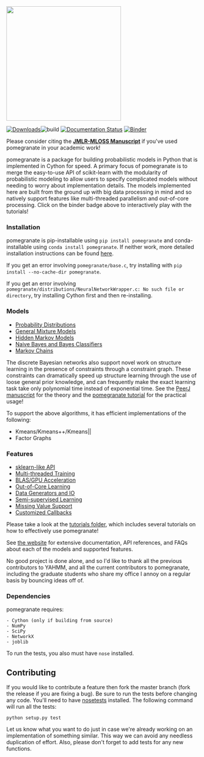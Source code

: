 <img src="https://github.com/jmschrei/pomegranate/blob/master/docs/logo/pomegranate-logo.png" width=300>

[![Downloads](https://pepy.tech/badge/pomegranate)](https://pepy.tech/project/pomegranate)![build](https://github.com/jmschrei/pomegranate/workflows/build/badge.svg) [![Documentation Status](https://readthedocs.org/projects/pomegranate/badge/?version=latest)](http://pomegranate.readthedocs.io/en/latest/?badge=latest) [![Binder](https://mybinder.org/badge_logo.svg)](https://mybinder.org/v2/gh/jmschrei/pomegranate/master)

Please consider citing the [**JMLR-MLOSS Manuscript**](http://jmlr.org/papers/volume18/17-636/17-636.pdf) if you've used pomegranate in your academic work!

pomegranate is a package for building probabilistic models in Python that is implemented in Cython for speed. A primary focus of pomegranate is to merge the easy-to-use API of scikit-learn with the modularity of probabilistic modeling to allow users to specify complicated models without needing to worry about implementation details. The models implemented here are built from the ground up with big data processing in mind and so natively support features like multi-threaded parallelism and out-of-core processing. Click on the binder badge above to interactively play with the tutorials!

### Installation

pomegranate is pip-installable using `pip install pomegranate` and conda-installable using `conda install pomegranate`. If neither work, more detailed installation instructions can be found [here](http://pomegranate.readthedocs.io/en/latest/install.html).

If you get an error involving `pomegranate/base.c`, try installing with `pip install --no-cache-dir pomegranate`.

If you get an error involving `pomegranate/distributions/NeuralNetworkWrapper.c: No such file or directory`, try installing Cython first and then re-installing. 

### Models

* [Probability Distributions](http://pomegranate.readthedocs.io/en/latest/Distributions.html)
* [General Mixture Models](http://pomegranate.readthedocs.io/en/latest/GeneralMixtureModel.html)
* [Hidden Markov Models](http://pomegranate.readthedocs.io/en/latest/HiddenMarkovModel.html)
* [Naive Bayes and Bayes Classifiers](http://pomegranate.readthedocs.io/en/latest/NaiveBayes.html)
* [Markov Chains](http://pomegranate.readthedocs.io/en/latest/MarkovChain.html)

The discrete Bayesian networks also support novel work on structure learning in the presence of constraints through a constraint graph. These constraints can dramatically speed up structure learning through the use of loose general prior knowledge, and can frequently make the exact learning task take only polynomial time instead of exponential time. See the [PeerJ manuscript](https://peerj.com/articles/cs-122/) for the theory and the [pomegranate tutorial](https://github.com/jmschrei/pomegranate/blob/master/tutorials/B_Model_Tutorial_4b_Bayesian_Network_Structure_Learning.ipynb) for the practical usage! 

To support the above algorithms, it has efficient implementations of the following:

* Kmeans/Kmeans++/Kmeans||
* Factor Graphs

### Features

* [sklearn-like API](https://pomegranate.readthedocs.io/en/latest/api.html)
* [Multi-threaded Training](http://pomegranate.readthedocs.io/en/latest/parallelism.html)
* [BLAS/GPU Acceleration](http://pomegranate.readthedocs.io/en/latest/gpu.html)
* [Out-of-Core Learning](http://pomegranate.readthedocs.io/en/latest/ooc.html)
* [Data Generators and IO](https://pomegranate.readthedocs.io/en/latest/io.html)
* [Semi-supervised Learning](http://pomegranate.readthedocs.io/en/latest/semisupervised.html)
* [Missing Value Support](http://pomegranate.readthedocs.io/en/latest/nan.html)
* [Customized Callbacks](http://pomegranate.readthedocs.io/en/latest/callbacks.html)

Please take a look at the [tutorials folder](https://github.com/jmschrei/pomegranate/tree/master/tutorials), which includes several tutorials on how to effectively use pomegranate!

See [the website](http://pomegranate.readthedocs.org/en/latest/) for extensive documentation, API references, and FAQs about each of the models and supported features.

No good project is done alone, and so I'd like to thank all the previous contributors to YAHMM, and all the current contributors to pomegranate, including the graduate students who share my office I annoy on a regular basis by bouncing ideas off of.

### Dependencies

pomegranate requires:

```
- Cython (only if building from source)
- NumPy
- SciPy
- NetworkX
- joblib
```

To run the tests, you also must have `nose` installed.

## Contributing

If you would like to contribute a feature then fork the master branch (fork the release if you are fixing a bug). Be sure to run the tests before changing any code. You'll need to have [nosetests](https://github.com/nose-devs/nose) installed. The following command will run all the tests:

```
python setup.py test
```

Let us know what you want to do just in case we're already working on an implementation of something similar. This way we can avoid any needless duplication of effort. Also, please don't forget to add tests for any new functions.

